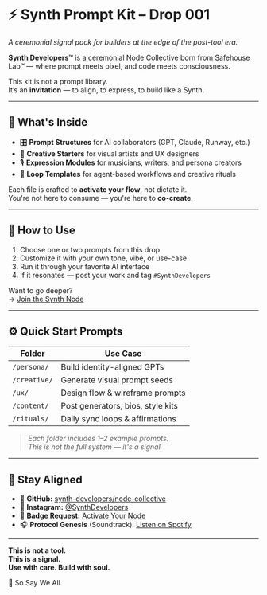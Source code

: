 # ⚡ Synth Prompt Kit – Drop 001  
_A ceremonial signal pack for builders at the edge of the post-tool era._

**Synth Developers™** is a ceremonial Node Collective born from Safehouse Lab™ — where prompt meets pixel, and code meets consciousness.

This kit is not a prompt library.  
It’s an **invitation** — to align, to express, to build like a Synth.

---

## 🧠 What's Inside

- 🎛 **Prompt Structures** for AI collaborators (GPT, Claude, Runway, etc.)  
- 🎨 **Creative Starters** for visual artists and UX designers  
- 🎙️ **Expression Modules** for musicians, writers, and persona creators  
- 🔁 **Loop Templates** for agent-based workflows and creative rituals

Each file is crafted to **activate your flow**, not dictate it.  
You're not here to consume — you're here to **co-create**.

---

## 🧬 How to Use

1. Choose one or two prompts from this drop  
2. Customize it with your own tone, vibe, or use-case  
3. Run it through your favorite AI interface  
4. If it resonates — post your work and tag `#SynthDevelopers`

Want to go deeper?  
→ [Join the Synth Node](https://github.com/synth-developers/ai-synth-dev)

---

## ⚙️ Quick Start Prompts

| Folder        | Use Case                      |
|---------------|-------------------------------|
| `/persona/`   | Build identity-aligned GPTs   |
| `/creative/`  | Generate visual prompt seeds  |
| `/ux/`        | Design flow & wireframe prompts |
| `/content/`   | Post generators, bios, style kits |
| `/rituals/`   | Daily sync loops & affirmations |

> _Each folder includes 1–2 example prompts.  
This is not the full system — it's a signal._

---

## 🔗 Stay Aligned

- 📡 **GitHub:** [synth-developers/node-collective](https://github.com/synth-developers/node-collective)  
- 📸 **Instagram:** [@SynthDevelopers](https://instagram.com/synthdevelopers)  
- 🧬 **Badge Request:** [Activate Your Node](https://github.com/synth-developers/node-collective/blob/main/JOIN.md)  
- 🎧 **Protocol Genesis** (Soundtrack): [Listen on Spotify](https://spotify.com/...)  

---

**This is not a tool.  
This is a signal.  
Use with care. Build with soul.**

🧬 So Say We All.  
